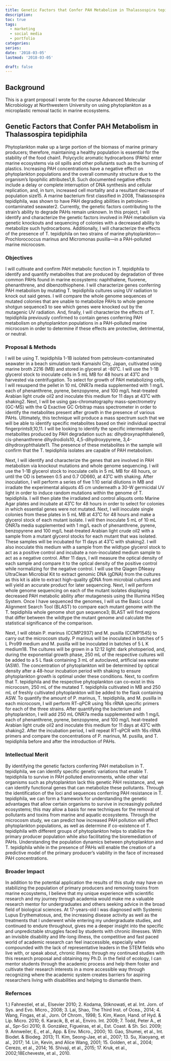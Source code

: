 ```yaml
---
title: Genetic Factors that Confer PAH Metabolism in Thalassospira tepidiphila 
description: 
toc: true
tags:
  - marketing
  - social media
  - portfolio
categories:
series:
date: '2018-03-05'
lastmod: '2018-03-05'

draft: false
---
```


## Background

This is a grant proposal I wrote for the course Advanced Molecular Microbiology at Northwestern University on using phytoplankton as a microplastic removal tactic in marine ecosystems.

## Genetic Factors that Confer PAH Metabolism in Thalassospira tepidiphila

Phytoplankton make up a large portion of the biomass of marine primary producers; therefore, maintaining a healthy population is essential for the stability of the food chain1. Polycyclic aromatic hydrocarbons (PAHs) enter marine ecosystems via oil spills and other pollutants such as the burning of plastics. Increasing PAH concentrations have a negative effect on phytoplankton populations and the overall community structure due to the organism’s lipophilic attributes1,8. Such documented negative effects include a delay or complete interruption of DNA synthesis and cellular replication, and, in turn, increased cell mortality and a resultant decrease of population size15. A marine bacterium first classified in 2008, Thalassospira tepidiphila, was shown to have PAH degrading abilities in petroleum-contaminated seawater2. Currently, the genetic factors contributing to the strain’s ability to degrade PAHs remain unknown. In this project, I will identify and characterize the genetic factors involved in PAH metabolism via genetic knockouts and sequencing of colonies with a decreased ability to metabolize such hydrocarbons. Additionally, I will characterize the effects of the presence of T. tepidiphila on two strains of marine phytoplankton—Prochlorococcus marinus and Micromonas pusilla—in a PAH-polluted marine microcosm. 

### Objectives

I will cultivate and confirm PAH metabolic function in T. tepidiphila to identify and quantify metabolites that are produced by degradation of three common PAHs found in marine ecosystems: naphthalene, fluorene, phenanthrene, and dibenzothiophene. I will characterize genes conferring PAH metabolism by mutating T. tepidiphila cultures using UV radiation to knock out said genes. I will compare the whole genome sequences of mutated colonies that are unable to metabolize PAHs to whole genome shotgun sequence3 to see which genes were knocked out by the mutagenic UV radiation. And, finally, I will characterize the effects of T. tepidiphila previously confirmed to contain genes conferring PAH metabolism on phytoplankton populations in a PAH-polluted marine microcosm in order to determine if these effects are protective, detrimental, or neutral.  

### Proposal & Methods

I will be using T. tepidiphila 1-1B isolated from petroleum-contaminated seawater in a beach simulation tank Kamaishi City, Japan, cultivated using marine broth 2216 (MB) and stored in glycerol at -80˚C. I will use the 1-1B glycerol stock to inoculate cells in 5 mL MB for 48 hours at 43˚C and harvested via centrifugation. To select for growth of PAH metabolizing cells, I will resuspend the pellet in 10 mL ONR7a media supplemented with 1 mg/L each of phenanthrene, pyrene, benzopyrene, and 100 mg/L heat-treated Arabian light crude oil2 and inoculate this medium for 11 days at 43˚C with shaking2. Next, I will be using gas-chromatography mass-spectrometry (GC-MS) with the Q Exactive GC Orbitrap mass spectrometer in order to identify the metabolites present after growth in the presence of various PAHs. Ultimately, this technique will produce a mass spectrum such that we will be able to identify specific metabolites based on their individual spectral fingerprints9,10,11. I will be looking to identify the specific intermediate metabolites produced by PAH degradation such as: dihydroxynaphthalene9, cis-phenanthrene dihydrodiols10, 4,5-dihydroxypyrene, 3,4-dihydroxyphthalate11. The presence of these metabolites in the sample will confirm that the T. tepidiphila isolates are capable of PAH metabolism.


Next, I will identify and characterize the genes that are involved in PAH metabolism via knockout mutations and whole genome sequencing. I will use the 1-1B glycerol stock to inoculate cells in 5 mL MB for 48 hours, or until the OD is between 0.5 and 0.7 OD660, at 43˚C with shaking. After inoculation, I will perform a series of five 1:10 serial dilutions in MB and irradiate the experimental aliquots 45 cm underneath a 30-W germicidal UV light in order to induce random mutations within the genome of T. tepidiphila. I will then plate the irradiated and control aliquots onto Marine Agar plates and incubate at 43˚C for 48 hours in order to select for colonies in which essential genes were not mutated. Next, I will inoculate single colonies from these plates in 5 mL MB at 43˚C for 48 hours and make a glycerol stock of each mutant isolate. I will then inoculate 5 mL of 10 mL ONR7a media supplemented with 1 mg/L each of phenanthrene, pyrene, benzopyrene and 100 mg/L heat-treated Arabian light crude oil2 with a sample from a mutant glycerol stocks for each mutant that was isolated. These samples will be incubated for 11 days at 43˚C with shaking2. I will also inoculate this medium with a sample from the wildtype glycerol stock to act as a positive control and incubate a non-inoculated medium sample to act as a negative control. After 11 days, I will measure the optical density of each sample and compare it to the optical density of the positive control while normalizing for the negative control. I will use the Qiagen DNeasy UltraClean Microbial Kit to extract genomic DNA (gDNA) from the cultures as this kit is able to extract high-quality gDNA from microbial cultures and will yield an accurate product for later sequencing. Next, I will perform whole genome sequencing on each of the mutant isolates displaying decreased PAH metabolic ability after mutagenesis using the Illumina HiSeq System. Once I have sequenced the genomes, I will us the Basic Local Alignment Search Tool (BLAST) to compare each mutant genome with the T. tepidiphila whole genome shot gun sequence3; BLAST will find regions that differ between the wildtype the mutant genome and calculate the statistical significance of the comparison. 


Next, I will obtain P. marinus (CCMP2937) and M. pusilla (CCMP1545) to carry out the microcosm study. P marinus will be inoculated in batches of 5 L Pro99 medium and M. pusilla will be inoculated in batches of 5 L K medium18. The cultures will be grown in a 12:12 light: dark photoperiod, and, during the exponential growth phase, 250 mL of the respective cultures will be added to a 5 L flask containing 3 mL of autoclaved, artificial sea water (ASW). The concentration of phytoplankton will be determined by optical density after a 48-hour incubation period with shaking to ensure phytoplankton growth is optimal under these conditions. Next, to confirm that T. tepidiphila and the respective phytoplankton can co-exist in this microcosm, 250 mL of the mutated T. tepidiphila cultivated in MB and 250 mL of freshly cultivated phytoplankton will be added to the flask containing ASW. To quantify the amount of P. marinus, T. tepidiphila, and M. pusilla in each microcosm, I will perform RT-qPCR using 16s rRNA specific primers for each of the three strains. After quantifying the bacterium and phytoplankton, I will add 250 mL ONR7a media supplemented with 1 mg/L each of phenanthrene, pyrene, benzopyrene, and 100 mg/L heat-treated Arabian light crude oil2 and inoculate this medium for 11 days at 43˚C with shaking2. After the incubation period, I will repeat RT-qPCR with 16s rRNA primers and compare the concentrations of P. marinus, M. pusilla, and T. tepidiphila before and after the introduction of PAHs. 

### Intellectual Merit

By identifying the genetic factors conferring PAH metabolism in T. tepidiphila, we can identify specific genetic variations that enable T. tepidiphila to survive in PAH polluted environments, while other vital organisms such as phytoplankton lack this genetic PAH resistance, and, we can identify functional genes that can metabolize these pollutants. Through the identification of the loci and sequences conferring PAH resistance in T. tepidiphila, we can form a framework for understanding the genetic advantages that allow certain organisms to survive in increasingly polluted ecosystems; this may allow a basis for new techniques for the removal of pollutants and toxins from marine and aquatic ecosystems. Through the microcosm study, we can predict how increased PAH pollution will affect phytoplankton populations, as well as determine if co-existence of T. tepidiphila with different groups of phytoplankton helps to stabilize the primary producer population while also facilitating the bioremediation of PAHs. Understanding the population dynamics between phytoplankton and T. tepidiphila while in the presence of PAHs will enable the creation of a predictive model of the primary producer’s viability in the face of increased PAH concentrations. 

### Broader Impact

 In addition to the potential application the results of this study may have on stabilizing the population of primary producers and removing toxins from marine ecosystems, I believe that my unique experience with scientific research and my journey through academia would make me a valuable research mentor for undergraduates and others seeking advice in the broad field of biological sciences. At 17-years-old I was diagnosed with Systemic Lupus Erythematosus, and, the increasing disease activity as well as the treatments that I underwent while entering my undergraduate studies, and continued to endure throughout, gives me a deeper insight into the specific and unpredictable struggles faced by students with chronic illnesses. With an invisible disability and life-long illness, the competitive and fast paced world of academic research can feel inaccessible, especially when compounded with the lack of representative leaders in the STEM fields who live with, or speak about, chronic illness; through my continued studies with this research proposal and obtaining my Ph.D. in the field of ecology, I can mentor students through the academic process and help them foster and cultivate their research interests in a more accessible way through recognizing where the academic system creates barriers for aspiring researchers living with disabilities and helping to dismantle them. 

### Refernces

1.) Fahnestiel, et al., Elsevier 2010; 2. Kodama, Stiknowati, et al. Int. Jorn. of Sys. and Evo. Micro., 2008; 3. Lai, Shao, The Third Inst. of Ocea., 2014; 4. Wang, Fingas, et al., Jorn. Of Chrom., 1998; 5. Kim, Kwon, Hand. of Hyd. & Lip. Micro. 2010; 6. Karacik, B, et al., Enviro. Int. 2009; 7. Todd, Peter A., et al., Spr-Sci 2010; 8. González, Figueiras, et al., Est. Coast. & Sh. Sci. 2009; 9. Annweiler, E., et al., App. & Env. Micro., 2000; 10. Gao, Shumei, et al., Int. Biodet. & Biodeg. 2013; 11. Kim, Seong-Jae, et al., 2007; 13. Su, Xiaoyang, et al., 2017; 14. Lin, Kevin, and Alice Wang, 2001; 15. Golden, et al., 2004; Cerezo, et al., 2014; 16. Shivaji, et al., 2015; 17. Kruk, et al., 2002;18Echeveste, et al., 2010. 
 
